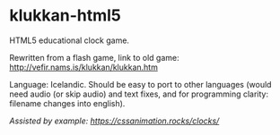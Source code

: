# klukkan-html5

HTML5 educational clock game.

Rewritten from a flash game, link to old game: http://vefir.nams.is/klukkan/klukkan.htm

Language: Icelandic. Should be easy to port to other languages (would need audio (or skip audio) and text fixes, and for programming clarity: filename changes into english).

*Assisted by example: https://cssanimation.rocks/clocks/*
